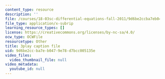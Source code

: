 ```yaml
---
content_type: resource
description: ''
file: /courses/18-03sc-differential-equations-fall-2011/9d6be2ccba7eb0479e78d7bcc005135e_EQJBp6Ym-6A.srt
file_type: application/x-subrip
learning_resource_types: []
license: https://creativecommons.org/licenses/by-nc-sa/4.0/
ocw_type: OCWFile
resourcetype: Other
title: 3play caption file
uid: 9d6be2cc-ba7e-b047-9e78-d7bcc005135e
video_files:
  video_thumbnail_file: null
video_metadata:
  youtube_id: null
---
```

